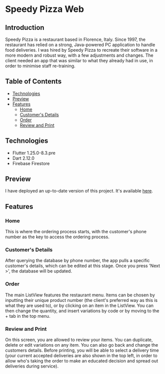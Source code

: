 # Speedy Pizza Web

## Introduction

Speedy Pizza is a restaurant based in Florence, Italy. Since 1997, the restaurant has relied on a strong, Java-powered PC application to handle food deliveries. I was hired by Speedy Pizza to recreate their software in a more modern and robust way, with a few adjustments and changes. The client needed an app that was similar to what they already had in use, in order to minimise staff re-training. 

## Table of Contents
* [Technologies](https://github.com/karimafas/speedypizza_web/blob/master/README.md#technologies)
* [Preview](https://github.com/karimafas/speedypizza_web/blob/master/README.md#preview)
* [Features](https://github.com/karimafas/speedypizza_web/blob/master/README.md#features)
  * [Home](https://github.com/karimafas/speedypizza_web/blob/master/README.md#home)
  * [Customer's Details](https://github.com/karimafas/speedypizza_web/blob/master/README.md#customers-details)
  * [Order](https://github.com/karimafas/speedypizza_web/blob/master/README.md#order)
  * [Review and Print](https://github.com/karimafas/speedypizza_web/blob/master/README.md#review-and-print)



## Technologies
* Flutter 1.25.0-8.3.pre
* Dart 2.12.0
* Firebase Firestore

## Preview
I have deployed an up-to-date version of this project. It's available [here](https://speedypizzaweb.web.app).
  
## Features

### Home
This is where the ordering process starts, with the customer's phone number as the key to access the ordering process.

### Customer's Details
After querying the database by phone number, the app pulls a specific customer's details, which can be edited at this stage. Once you press 'Next >', the database will be updated. 

### Order
The main ListView features the restaurant menu. Items can be chosen by inputting their unique product number (the client's preferred way as this is what they are used to), or by clicking on an item in the ListView. You can then change the quantity, and insert variations by code or by moving to the + tab in the top menu.

### Review and Print
On this screen, you are allowed to review your items. You can duplicate, delete or edit variations on any item. You can also go back and change the customers details. Before printing, you will be able to select a delivery time (your current accepted deliveries are also shown in the top left, in order to allow who's taking the order to make an educated decision and spread out deliveries during service).



